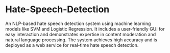 # Hate-Speech-Detection
An NLP-based hate speech detection system using machine learning models like SVM and Logistic Regression. It includes a user-friendly GUI for easy interaction and demonstrates expertise in content moderation and natural language processing. The system achieves high accuracy and is deployed as a web service for real-time hate speech detection.
